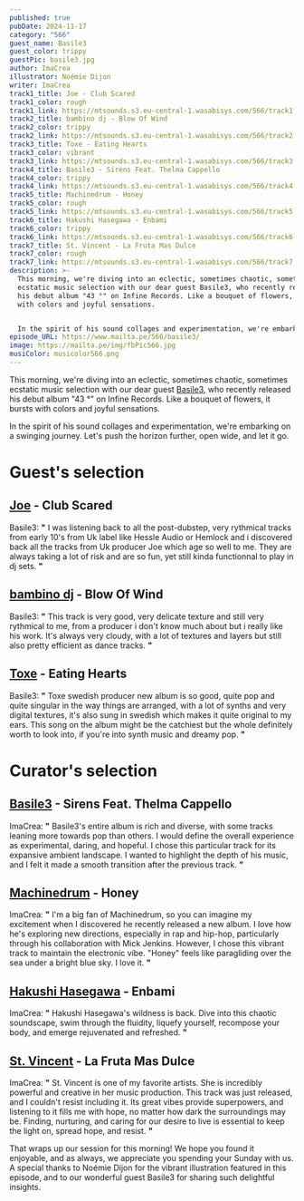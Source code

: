 ```yaml
---
published: true
pubDate: 2024-11-17
category: "566"
guest_name: Basile3
guest_color: trippy
guestPic: basile3.jpg
author: ImaCrea
illustrator: Noémie Dijon
writer: ImaCrea
track1_title: Joe - Club Scared
track1_color: rough
track1_link: https://mtsounds.s3.eu-central-1.wasabisys.com/566/track1.mp3
track2_title: bambino dj - Blow Of Wind
track2_color: trippy
track2_link: https://mtsounds.s3.eu-central-1.wasabisys.com/566/track2.mp3
track3_title: Toxe - Eating Hearts
track3_color: vibrant
track3_link: https://mtsounds.s3.eu-central-1.wasabisys.com/566/track3.mp3
track4_title: Basile3 - Sirens Feat. Thelma Cappello
track4_color: trippy
track4_link: https://mtsounds.s3.eu-central-1.wasabisys.com/566/track4.mp3
track5_title: Machinedrum - Honey
track5_color: rough
track5_link: https://mtsounds.s3.eu-central-1.wasabisys.com/566/track5.mp3
track6_title: Hakushi Hasegawa - Enbami
track6_color: trippy
track6_link: https://mtsounds.s3.eu-central-1.wasabisys.com/566/track6.mp3
track7_title: St. Vincent - La Fruta Mas Dulce
track7_color: rough
track7_link: https://mtsounds.s3.eu-central-1.wasabisys.com/566/track7.mp3
description: >-
  This morning, we're diving into an eclectic, sometimes chaotic, sometimes
  ecstatic music selection with our dear guest Basile3, who recently released
  his debut album "43 °" on Infine Records. Like a bouquet of flowers, it bursts
  with colors and joyful sensations.


  In the spirit of his sound collages and experimentation, we're embarking on a swinging journey. Let's push the horizon further, open wide, and let it go.
episode_URL: https://www.mailta.pe/566/basile3/
image: https://mailta.pe/img/fbPic566.jpg
musiColor: musicolor566.png
---
```

This morning, we're diving into an eclectic, sometimes chaotic, sometimes ecstatic music selection with our dear guest [Basile3](https://basile3.bandcamp.com/album/43-c), who recently released his debut album "43 °" on Infine Records. Like a bouquet of flowers, it bursts with colors and joyful sensations.

In the spirit of his sound collages and experimentation, we're embarking on a swinging journey. Let's push the horizon further, open wide, and let it go.

# Guest's selection

## [Joe](https://joemakemusic.bandcamp.com/album/hek022-punters-step-out-club-scared) - Club Scared

Basile3: **"** I was listening back to all the post-dubstep, very rythmical tracks from early 10's from Uk label like Hessle Audio or Hemlock and i discovered back all the tracks from Uk producer Joe which age so well to me. They are always taking a lot of risk and are so fun, yet still kinda functionnal to play in dj sets. **"** 

## [bambino dj](https://bambinodj.bandcamp.com/album/quixotek) - Blow Of Wind

Basile3: **"** This track is very good, very delicate texture and still very rythmical to me, from a producer i don't know much about but i really like his work. It's always very cloudy, with a lot of textures and layers but still also pretty efficient as dance tracks. **"** 

## [Toxe](https://toxe.bandcamp.com/album/toxe2) - Eating Hearts

Basile3: **"** Toxe swedish producer new album is so good, quite pop and quite singular in the way things are arranged, with a lot of synths and very digital textures, it's also sung in swedish which makes it quite original to my ears. This song on the album might be the catchiest but the whole definitely worth to look into, if you're into synth music and dreamy pop. **"** 

# Curator's selection

## [Basile3](https://basile3.bandcamp.com/album/43-c) - Sirens Feat. Thelma Cappello

 ImaCrea: **"** Basile3's entire album is rich and diverse, with some tracks leaning more towards pop than others. I would define the overall experience as experimental, daring, and hopeful. I chose this particular track for its expansive ambient landscape. I wanted to highlight the depth of his music, and I felt it made a smooth transition after the previous track. **"** 

## [Machinedrum](https://machinedrum.bandcamp.com/album/3for82) - Honey

 ImaCrea: **"** I'm a big fan of Machinedrum, so you can imagine my excitement when I discovered he recently released a new album. I love how he's exploring new directions, especially in rap and hip-hop, particularly through his collaboration with Mick Jenkins. However, I chose this vibrant track to maintain the electronic vibe. "Honey" feels like paragliding over the sea under a bright blue sky. I love it. **"** 

## [Hakushi Hasegawa](https://hakushihasegawa.bandcamp.com/album/mah-gakk) - Enbami

 ImaCrea: **"** Hakushi Hasegawa's wildness is back. Dive into this chaotic soundscape, swim through the fluidity, liquefy yourself, recompose your body, and emerge rejuvenated and refreshed. **"** 

## [St. Vincent](https://stvincent.bandcamp.com/album/all-born-screaming-2) - La Fruta Mas Dulce

 ImaCrea: **"** St. Vincent is one of my favorite artists. She is incredibly powerful and creative in her music production. This track was just released, and I couldn't resist including it. Its great vibes provide superpowers, and listening to it fills me with hope, no matter how dark the surroundings may be. Finding, nurturing, and caring for our desire to live is essential to keep the light on, spread hope, and resist. **"** 

That wraps up our session for this morning! We hope you found it 
enjoyable, and as always, we appreciate you spending your Sunday with 
us. A special thanks to Noémie Dijon for the vibrant illustration 
featured in this episode, and to our wonderful guest Basile3 for 
sharing such delightful insights.
